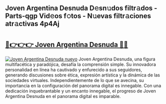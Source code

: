 ## Joven Argentina Desnuda D𝚎sn𝚞dos filtr𝚊dos - Parts-qgp Vid𝚎os f𝚘tos - N𝚞evas filtr𝚊ciones atr𝚊ctivas 4p4Aj

# <h2><a href="http://mbcs3f7.tromn.icu/?c=Joven+Argentina+Desnuda">🔗👉👉👉 Joven Argentina Desnuda 🔗🔗</a></h2>

[![Joven Argentina Desnuda nuevo](https://i.imgur.com/pEAQMta.gif)](http://mbcs3f7.tromn.icu/?c=Joven+Argentina+Desnuda)
Joven Argentina Desnuda, una figura multifacética y paradójica, desafía la comprensión simple. Su innovadora personalidad en línea ha cautivado y enfurecido a sus seguidores, generando discusiones sobre ética, expresión artística y la dinámica de las sociedades virtuales. Independientemente de lo que se avecina, su importancia en la configuración del panorama digital es innegable. Con una dedicación inquebrantable y un encanto innegable, el progreso de Joven Argentina Desnuda en el panorama digital es imparable.
